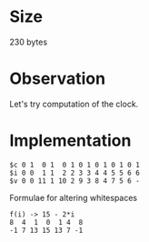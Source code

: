 # Size
230 bytes

# Observation
Let's try computation of the clock.

# Implementation
```
$c 0 1  0 1  0 1 0 1 0 1 0 1 0 1
$i 0 0  1 1  2 2 3 3 4 4 5 5 6 6
$v 0 0 11 1 10 2 9 3 8 4 7 5 6 -
```

Formulae for altering whitespaces
```
f(i) -> 15 - 2*i
8  4  1  0  1 4  8
-1 7 13 15 13 7 -1
```
